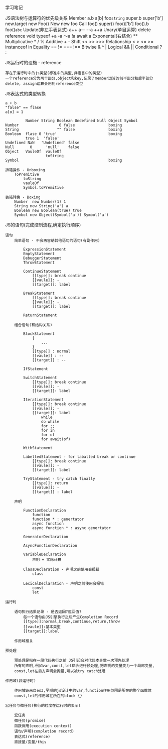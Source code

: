 学习笔记

JS语法树与运算符的优先级关系
    Member
        a.b
        a[b]
        foo`string`
        super.b
        super['b']
        new.target
        new Foo()
    New
        new foo
    Call
        foo()
        super()
        foo()['b']
        foo().b
        foo()`abc`
    Update(非左手表达式)
        a++
        a--
        --a
        ++a
    Unary(单目运算)
        delete reference
        void 
        typeof
        +a
        -a
        ～a
        !a
        await a
    Exponental(右结合)
        **
    Multiplicative
        * / %
    Additive
        + -
    Shift
        << >> >>>
    Relationship
        < > <= >= instanceof in
    Equality
        == != === !==
    Bitwise
        & ^ |
    Logical
        && ||
    Conditional
        ? :
    
JS运行时的设施 - reference

    存在于运行时中的js类型(标准中的类型,非语言中的类型)
    一个reference分为两个部分,object和key,记录了member运算的前半部分和后半部分
    delete, assign运算会用到reference类型


JS表达式的类型转换

    a + b
    "false" == flase
    a[o] = 1
    
             Number String Boolean Undefined Null Object Symbol
    Number                  0 false               boxing
    String                 "" false               boxing
    Boolean  flase 0 'true'                       boxing
             true 1  'false'  
    Undefined NaN   'Undefined' false
    Null       0      'null'    false
    Object   VauleOf  vauleOf
                      toString
    Symbol                                        boxing

    拆箱操作 - Unboxing
        ToPremitive
            toString
            vauleOf
            Symbol.toPremitive

    装箱转换 - Boxing
        Number  new Number(1) 1
        String new String('a') a
        Boolean new Boolean(true) true
        Symbol new Object(Symbol('a')) Symbol('a')

JS的语句(完成控制流程,确定执行顺序)

    语句
        简单语句 - 不会再容纳其他语句的语句(有副作用)

            ExpressionStatement
            EmptyStatement
            DebuggerStatement
            ThrowStatement

            ContinueStatement
                [[type]]: break continue
                [[vaule]]: -
                [[target]]: label

            BreakStatement
                [[type]]: break continue
                [[vaule]]: -
                [[target]]: label

            ReturnStatement

        组合语句(有结构关系)

            BlockStatement 
                {
                    ...
                }
                [[type]] : normal
                [[vaule]] : --
                [[target]] : --

            IfStatement

            SwitchStatement
                [[type]]: break continue
                [[vaule]]: -
                [[target]]: label

            IterationStatement 
                [[type]]: break continue
                [[vaule]]: -
                [[target]]: label
                    while
                    do while
                    for ;;
                    for in
                    for of
                    for await(of)

            WithStatement

            LabelledStatement - for laballed break or continue
                [[type]]: break continue
                [[vaule]]: -
                [[target]]: label

            TryStatement - try catch finally
                [[type]]: return
                [[value]]: -
                [[target]] : label

        声明

            FunctionDeclaration
                function
                function * : genertator
                async function
                async function * : async genertator

            GeneratorDeclaration

            AsyncFunctionDeclaration

            VariableDeclaration
                声明 + 实际计算

            ClassDeclaration - 声明之前使用会报错
                class

            LexicalDeclaration - 声明之前使用会报错
                const
                let

    运行时

        语句执行结果记录 - 是否返回?返回值?
            每一个语句由JS引擎执行之后产生Completion Record
            [[type]]:normal,break,continue,return,throw
            [[vaule]]:基本类型
            [[target]]:label

        作用域相关

    预处理

        预处理是指在一段代码执行之前 JS引起会对代码本身做一次预先处理
        所有的声明,例如var,const,let都会进行预处理,把声明的变量变为一个局部变量,
        const,let在后方声明会抛错,可以被try catch处理

    作用域(非运行时)

        作用域链来自es3,早期的js设计中的var,function作用范围是所在的整个函数体
        const,let的作用域在所在的block {}

    宏任务与微任务(执行的粒度在运行时的表示)

        宏任务
        微任务(promise)
        函数调用(execution context)
        语句/声明(completion record)
        表达式(reference)
        直接量/变量/this

    


    
    
    
